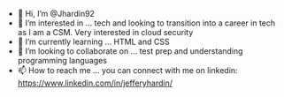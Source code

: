 - 👋 Hi, I’m @Jhardin92
- 👀 I’m interested in ... tech and looking to transition into a career in tech as I am a CSM. Very interested in cloud security
- 🌱 I’m currently learning ... HTML and CSS
- 💞️ I’m looking to collaborate on ... test prep and understanding programming languages
- 📫 How to reach me ... you can connect with me on linkedin: 
https://www.linkedin.com/in/jefferyhardin/
<!---
Jhardin92/Jhardin92 is a ✨ special ✨ repository because its `README.md` (this file) appears on your GitHub profile.
You can click the Preview link to take a look at your changes.
--->

